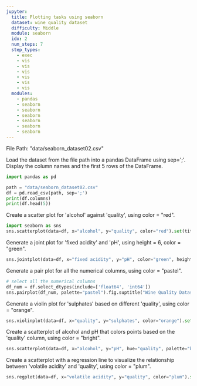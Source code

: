 ```yaml
---
jupyter:
  title: Plotting tasks using seaborn
  dataset: wine quality dataset
  difficulty: Middle
  module: seaborn
  idx: 2
  num_steps: 7
  step_types:
    - exec
    - vis
    - vis
    - vis
    - vis
    - vis
    - vis    
  modules:
    - pandas
    - seaborn
    - seaborn
    - seaborn
    - seaborn
    - seaborn
    - seaborn
---
```


File Path: "data/seaborn_dataset02.csv"

Load the dataset from the file path into a pandas DataFrame using sep=';'. Display the column names and the first 5 rows of the DataFrame.
```python
import pandas as pd

path = "data/seaborn_dataset02.csv"
df = pd.read_csv(path, sep=';')
print(df.columns)
print(df.head(5))
```

Create a scatter plot for 'alcohol' against 'quality', using color = "red".
```python
import seaborn as sns
sns.scatterplot(data=df, x="alcohol", y="quality", color="red").set(title="Alcohol vs Quality", xlabel="Alcohol", ylabel="Quality")
```

Generate a joint plot for 'fixed acidity' and 'pH', using height = 6, color = "green".
```python
sns.jointplot(data=df, x="fixed acidity", y="pH", color="green", height=6).set_axis_labels("Fixed Acidity", "pH").fig.suptitle("Fixed Acidity vs pH")
```

Generate a pair plot for all the numerical columns, using color = "pastel".
```python
# select all the numerical columns
df_num = df.select_dtypes(include=['float64', 'int64'])
sns.pairplot(df_num, palette="pastel").fig.suptitle("Wine Quality Dataset Pairplot")
```

Generate a violin plot for 'sulphates' based on different 'quality', using color = "orange".
```python
sns.violinplot(data=df, x="quality", y="sulphates", color="orange").set(title="Violin Plot of Sulphates", xlabel="Quality", ylabel="Sulphates")

```
Create a scatterplot of alcohol and pH that colors points based on the 'quality' column, using color = "bright".
```python
sns.scatterplot(data=df, x="alcohol", y="pH", hue="quality", palette="bright").set(title="Quality-based Scatterplot", xlabel="Alcohol", ylabel="pH")

```
Create a scatterplot with a regression line to visualize the relationship between 'volatile acidity' and 'quality', using color = "plum".
```python
sns.regplot(data=df, x="volatile acidity", y="quality", color="plum").set(title="Volatile Acidity vs Quality", xlabel="Volatile Acidity", ylabel="Quality")

```